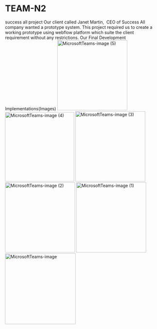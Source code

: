 # TEAM-N2
success all project
Our client called Janet Martin,  CEO of Success All company wanted a prototype system.
This project required us to create a working prototype using webflow platform which suite the client requirement without any restrictions.
Our Final Development Implementations(Images) 
<img width="230" alt="MicrosoftTeams-image (5)" src="https://user-images.githubusercontent.com/93278558/210836007-6f55b5e8-a989-4205-aace-112d8a278570.png">
<img width="227" alt="MicrosoftTeams-image (4)" src="https://user-images.githubusercontent.com/93278558/210836079-d9e97d42-659e-437a-86f9-99a517aa7df7.png">
<img width="230" alt="MicrosoftTeams-image (3)" src="https://user-images.githubusercontent.com/93278558/210836082-2970501b-5f6c-4634-9067-34b248c0fcac.png">
<img width="230" alt="MicrosoftTeams-image (2)" src="https://user-images.githubusercontent.com/93278558/210836086-5e2052a8-9b2b-4a01-b41b-2aedc813247f.png">
<img width="230" alt="MicrosoftTeams-image (1)" src="https://user-images.githubusercontent.com/93278558/210836087-f4225352-da64-4551-9d9e-9420e8002490.png">
<img width="232" alt="MicrosoftTeams-image" src="https://user-images.githubusercontent.com/93278558/210836089-1dd26d99-bc0a-46b9-b84f-0e1de4f0b53e.png">

